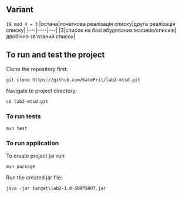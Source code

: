 ## Variant
`19 mod 4 = 3`
|остача|початкова реалізація списку|друга реалізація списку|
|---|----|---|
|3|список на базі вбудованих масивів/списків|двобічно зв'язаний список|

## To run and test the project 
Clone the repository first:
```
git clone https://github.com/KatePril/lab2-mtsd.git
```
Navigate to project directory:
```
cd lab2-mtsd.git
```
### To run tests 
```
mvn test
```
### To run application
To create project jar run:
```
mvn package
```
Run the created jar file:
```
java -jar target\lab2-1.0-SNAPSHOT.jar
```
